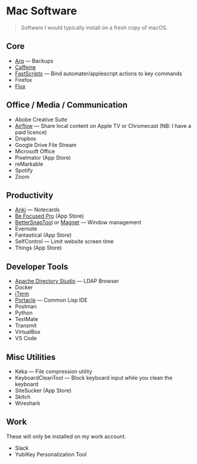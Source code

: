 # Mac Software

> Software I would typically install on a fresh copy of macOS.

## Core
* [Arq](https://www.arqbackup.com/) — Backups
* [Caffeine](https://www.intelliscapesolutions.com/apps/caffeine)
* [FastScripts](https://red-sweater.com/fastscripts/) — Bind automater/applescript actions to key commands
* Firefox
* [Flux](https://justgetflux.com/)

## Office / Media / Communication
* Abobe Creative Suite
* [Airflow](https://airflow.app/) — Share local content on Apple TV or Chromecast (NB: I have a paid licence)
* Dropbox
* Google Drive File Stream
* Microsoft Office
* Pixelmator (App Store)
* reMarkable
* Spotify
* Zoom

## Productivity
* [Anki](https://apps.ankiweb.net/) — Notecards
* [Be Focused Pro](https://apps.apple.com/us/app/be-focused-pro-focus-timer/id961632517) (App Store)
* [BetterSnapTool](https://folivora.ai/bettersnaptool) or [Magnet](https://magnet.crowdcafe.com/) — Window management
* Evernote
* Fantastical (App Store)
* SelfControl — Limit website screen time
* Things (App Store)

## Developer Tools
* [Apache Directory Studio](https://directory.apache.org/studio/) — LDAP Browser
* Docker
* [iTerm](https://www.iterm2.com/)
* [Portacle](https://portacle.github.io/) — Common Lisp IDE
* Postman
* Python
* TextMate
* Transmit
* VirtualBox
* VS Code

## Misc Utilities
* Keka — File compression utility
* KeyboardCleanTool — Block keyboard input while you clean the keyboard
* SiteSucker (App Store)
* Skitch
* Wireshark

## Work
These will only be installed on my work account.
* Slack
* YubiKey Personalization Tool
